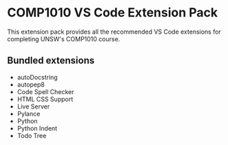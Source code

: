 # COMP1010 VS Code Extension Pack

This extension pack provides all the recommended VS Code extensions for
completing UNSW's COMP1010 course.

## Bundled extensions

* autoDocstring
* autopep8
* Code Spell Checker
* HTML CSS Support
* Live Server
* Pylance
* Python
* Python Indent
* Todo Tree
